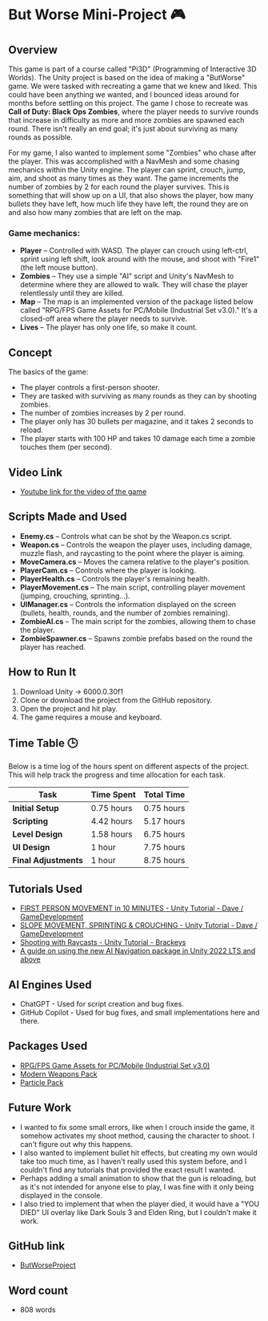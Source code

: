 # But Worse Mini-Project 🎮

## Overview
This game is part of a course called "Pi3D" (Programming of Interactive 3D Worlds). The Unity project is based on the idea of making a "ButWorse" game. We were tasked with recreating a game that we knew and liked. This could have been anything we wanted, and I bounced ideas around for months before settling on this project. The game I chose to recreate was **Call of Duty: Black Ops Zombies**, where the player needs to survive rounds that increase in difficulty as more and more zombies are spawned each round. There isn't really an end goal; it's just about surviving as many rounds as possible.

For my game, I also wanted to implement some "Zombies" who chase after the player. This was accomplished with a NavMesh and some chasing mechanics within the Unity engine. The player can sprint, crouch, jump, aim, and shoot as many times as they want. The game increments the number of zombies by 2 for each round the player survives. This is something that will show up on a UI, that also shows the player, how many bullets they have left, how much life they have left, the round they are on and also how many zombies that are left on the map.

### Game mechanics:
- **Player** – Controlled with WASD. The player can crouch using left-ctrl, sprint using left shift, look around with the mouse, and shoot with "Fire1" (the left mouse button).
- **Zombies** – They use a simple "AI" script and Unity's NavMesh to determine where they are allowed to walk. They will chase the player relentlessly until they are killed.
- **Map** – The map is an implemented version of the package listed below called "RPG/FPS Game Assets for PC/Mobile (Industrial Set v3.0)." It's a closed-off area where the player needs to survive.
- **Lives** – The player has only one life, so make it count.

## Concept
The basics of the game:
- The player controls a first-person shooter.
- They are tasked with surviving as many rounds as they can by shooting zombies.
- The number of zombies increases by 2 per round.
- The player only has 30 bullets per magazine, and it takes 2 seconds to reload.
- The player starts with 100 HP and takes 10 damage each time a zombie touches them (per second).

## Video Link
- [Youtube link for the video of the game](https://youtu.be/h6RT9G8d1Yc)

## Scripts Made and Used
- **Enemy.cs** – Controls what can be shot by the Weapon.cs script.
- **Weapon.cs** – Controls the weapon the player uses, including damage, muzzle flash, and raycasting to the point where the player is aiming.
- **MoveCamera.cs** – Moves the camera relative to the player's position.
- **PlayerCam.cs** – Controls where the player is looking.
- **PlayerHealth.cs** – Controls the player's remaining health.
- **PlayerMovement.cs** – The main script, controlling player movement (jumping, crouching, sprinting...).
- **UIManager.cs** – Controls the information displayed on the screen (bullets, health, rounds, and the number of zombies remaining).
- **ZombieAI.cs** – The main script for the zombies, allowing them to chase the player.
- **ZombieSpawner.cs** – Spawns zombie prefabs based on the round the player has reached.

## How to Run It
1. Download Unity -> 6000.0.30f1
2. Clone or download the project from the GitHub repository.
3. Open the project and hit play.
4. The game requires a mouse and keyboard.

## Time Table 🕒
Below is a time log of the hours spent on different aspects of the project. This will help track the progress and time allocation for each task.

| **Task**                | **Time Spent**  | **Total Time**  |
|-------------------------|-----------------|-----------------|
| **Initial Setup**       | 0.75 hours      | 0.75 hours      |
| **Scripting**           | 4.42 hours      | 5.17 hours      |
| **Level Design**        | 1.58 hours      | 6.75 hours      |
| **UI Design**           | 1 hour          | 7.75 hours      |
| **Final Adjustments**   | 1 hour          | 8.75 hours      |

## Tutorials Used
- [FIRST PERSON MOVEMENT in 10 MINUTES - Unity Tutorial - Dave / GameDevelopment](https://www.youtube.com/watch?v=f473C43s8nE)
- [SLOPE MOVEMENT, SPRINTING & CROUCHING - Unity Tutorial - Dave / GameDevelopment](https://www.youtube.com/watch?v=xCxSjgYTw9c)
- [Shooting with Raycasts - Unity Tutorial - Brackeys](https://www.youtube.com/watch?v=THnivyG0Mvo)
- [A guide on using the new AI Navigation package in Unity 2022 LTS and above](https://discussions.unity.com/t/a-guide-on-using-the-new-ai-navigation-package-in-unity-2022-lts-and-above/371872)

## AI Engines Used
- ChatGPT - Used for script creation and bug fixes.
- GitHub Copilot - Used for bug fixes, and small implementations here and there.

## Packages Used
- [RPG/FPS Game Assets for PC/Mobile (Industrial Set v3.0)](https://assetstore.unity.com/packages/3d/environments/industrial/rpg-fps-game-assets-for-pc-mobile-industrial-set-v3-0-101429)
- [Modern Weapons Pack](https://assetstore.unity.com/packages/3d/props/guns/modern-weapons-pack-14233)
- [Particle Pack](https://assetstore.unity.com/packages/vfx/particles/particle-pack-127325)

## Future Work
- I wanted to fix some small errors, like when I crouch inside the game, it somehow activates my shoot method, causing the character to shoot. I can't figure out why this happens.
- I also wanted to implement bullet hit effects, but creating my own would take too much time, as I haven't really used this system before, and I couldn't find any tutorials that provided the exact result I wanted.
- Perhaps adding a small animation to show that the gun is reloading, but as it's not intended for anyone else to play, I was fine with it only being displayed in the console.
- I also tried to implement that when the player died, it would have a "YOU DIED" UI overlay like Dark Souls 3 and Elden Ring, but I couldn't make it work.

## GitHub link
- [ButWorseProject](https://github.com/Nesstark/ButWorseProject)

## Word count
- 808 words
